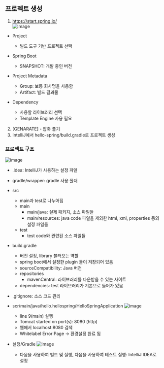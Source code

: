 ## 프로젝트 생성
1. https://start.spring.io/  
![image](https://user-images.githubusercontent.com/104348646/197506827-43aec1ce-31c1-4f16-81a3-8f63212bbbf7.png)  
  * Project
    - 빌드 도구 기반 프로젝트 선택

  * Spring Boot
    - SNAPSHOT: 개발 중인 버전

  * Project Metadata
    - Group: 보통 회사명을 사용함
    - Artifact: 빌드 결과물

  * Dependency
    - 사용할 라이브러리 선택
    - Template Engine 사용 필요

2. [GENARATE] - 압축 풀기
3. IntelliJ에서 hello-spring/build.gradle로 프로젝트 생성

### 프로젝트 구조
![image](https://user-images.githubusercontent.com/104348646/197516789-edce9374-8dd1-4fc5-ad32-4aee1bb42b05.png)  
* .idea: IntelliJ가 사용하는 설정 파일
* gradle/wrapper: gradle 사용 폴더
* src  
    - main과 test로 나누어짐
    - main
        + main/java: 실제 패키지, 소스 파일들
        + main/resources: java code 파일을 제외한 html, xml, properties 등의 설정 파일들
    - test
        + test code와 관련된 소스 파일들
 * build.gradle
    - 버전 설정, library 불러오는 역할
    - spring boot에서 설정한 plugin 들이 저장되어 있음
    - sourceCompatibility: Java 버전
    - repositories
        + mavenCentral: 라이브러리를 다운받을 수 있는 사이트
    - dependencies: test 라이브러리가 기본으로 들어가 있음
* .gitignore: 소스 코드 관리

* scr/main/java/hello.hellospring/HelloSpringApplication
    ![image](https://user-images.githubusercontent.com/104348646/197516924-86d6ccf0-a3c4-4bc6-a687-e05e5846b6b2.png)  
    - line 9(main) 실행
    - Tomcat started on port(s): 8080 (http)
    - 웹에서 localhost:8080 검색
    - Whitelabel Error Page -> 환경설정 완료 됨
    
    
* 설정/Gradle
![image](https://user-images.githubusercontent.com/104348646/197514372-17424a64-16f9-46eb-89bc-5d9cf6c909a6.png)
    - 다음을 사용하여 빌드 및 실행, 다음을 사용하여 테스트 실행: IntelliJ IDEA로 설정

